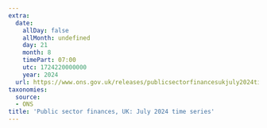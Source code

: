 ```yaml
---
extra:
  date:
    allDay: false
    allMonth: undefined
    day: 21
    month: 8
    timePart: 07:00
    utc: 1724220000000
    year: 2024
  url: https://www.ons.gov.uk/releases/publicsectorfinancesukjuly2024timeseries
taxonomies:
  source:
  - ONS
title: 'Public sector finances, UK: July 2024 time series'
---
```

